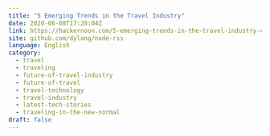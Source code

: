 ```yaml
---
title: "5 Emerging Trends in the Travel Industry"
date: 2020-06-08T17:28:04Z
link: https://hackernoon.com/5-emerging-trends-in-the-travel-industry-ct3g30iw?source=rss&utm_medium=RSS&utm_source=news.12bit.vn
site: github.com/dylang/node-rss
language: English
category:
  - travel
  - traveling
  - future-of-travel-industry
  - future-of-travel
  - travel-technology
  - travel-industry
  - latest-tech-stories
  - traveling-in-the-new-normal
draft: false
---
```

